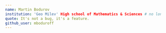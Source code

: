 ```yaml
---
name: Martin Bodurov
institution: 'Geo Milev' High school of Mathematics & Sciences # no longer than 58 characters
quote: It's not a bug, it's a feature.
github_user: mboduroff
---
```

